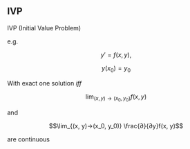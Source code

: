 ## IVP 
IVP (Initial Value Problem)

e.g. 

$$y'=f(x, y),$$


$$y(x_0)=y_0$$

With exact one solution *iff*

$$\lim_{(x, y)→(x_0, y_0)} f(x, y)$$

and

$$\lim_{(x, y)→(x_0, y_0)} \frac{∂}{∂y}f(x, y)$$

are continuous





